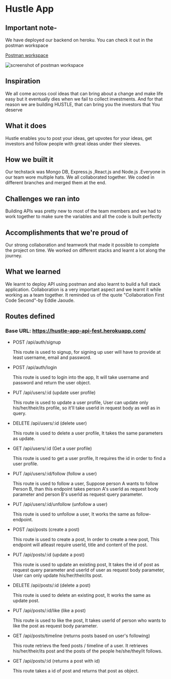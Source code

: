 # Hustle App

## Important note-

We have deployed our backend on heroku. You can check it out in the postman workspace

[Postman workspace](https://www.postman.com/bold-eclipse-682454/workspace/hustle-api)

![screenshot of postman workspace](https://user-images.githubusercontent.com/61219881/151659764-0f848752-a818-4e29-8dd5-d6473cd824f7.png)

## Inspiration

We all come across cool ideas that can bring about a change and make life easy but it eventually dies when we fail to collect investments. And for that reason we are building HUSTLE, that can bring you the investors that You deserve 

## What it does

Hustle enables you to post your ideas, get upvotes for your ideas, get investors and follow people with great ideas under their sleeves. 

## How we built it

Our techstack was Mongo DB, Express.js ,React.js and Node.js .Everyone in our team wore multiple hats. We all collaborated together. We coded in different branches and merged them at the end.

## Challenges we ran into

Building APIs was pretty new to most of the team members and we had to work together to make sure the variables and all the code is built perfectly

## Accomplishments that we're proud of

Our strong collaboration and teamwork that made it possible to complete the project on time. We worked on different stacks and learnt a lot along the journey.

## What we learned

We learnt to deploy API using postman and also learnt to build a full stack application. Collaboration is a very important aspect and we learnt it while working as a team together. It reminded us of the quote "Collaboration First Code Second"-by Eddie Jaoude.

## Routes defined


### Base URL: https://hustle-app-api-fest.herokuapp.com/

- POST /api/auth/signup 

  This route is used to signup, for signing up user will have to provide at least username, email and password.

- POST /api/auth/login 

  This route is used to login into the app, It will take username and password and return the user object.

- PUT /api/users/:id (update user profile) 

  This route is used to update a user profile, User can update only his/her/their/its profile, so it'll take userId in request body as well as in query.

- DELETE /api/users/:id (delete user) 

  This route is used to delete a user profile, It takes the same parameters as update.

- GET /api/users/:id (Get a user profile) 

  This route is used to get a user profile, It requires the id in order to find a user profile.

- PUT /api/users/:id/follow (follow a user) 

  This route is used to follow a user, Suppose person A wants to follow Person B, than this endpoint takes person A's userId as request body parameter and person B's userId as    request query parameter.

- PUT /api/users/:id/unfollow (unfollow a user) 

  This route is used to unfollow a user, It works the same as follow-endpoint.

- POST /api/posts (create a post) 

  This route is used to create a post, In order to create a new post, This endpoint will atleast require  userId, title and content of the post.

- PUT /api/posts/:id (update a post) 

  This route is used to update an existing post, It takes the id of post as request query parameter and userId of user as request body parameter, User can only update his/her/their/its post.

- DELETE /api/posts/:id (delete a post) 

  This route is used to delete an existing post, It works the same as update post.

- PUT /api/posts/:id/like (like a post) 

  This route is used to like the post, It takes userId of person who wants to like the post as request body parameter.

- GET /api/posts/timeline (returns posts based on user's following) 

  This route retrievs the feed posts / timeline of a user. It retrieves his/her/their/its post and the posts of the people he/she/they/it follows.

- GET /api/posts/:id (returns a post with id) 

  This route takes a id of post and returns that post as object.
